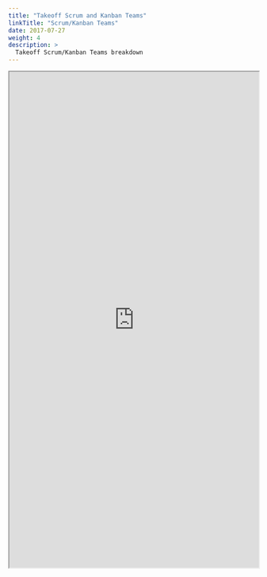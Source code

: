 ```yaml
---
title: "Takeoff Scrum and Kanban Teams"
linkTitle: "Scrum/Kanban Teams"
date: 2017-07-27
weight: 4
description: >
  Takeoff Scrum/Kanban Teams breakdown
---
```


<iframe src="https://docs.google.com/spreadsheets/d/1CkbHRCS5xmgWETCRviHoWDyhPfuU80NPgsyoZBs3tK8/preview" width=100% height=1000></iframe>



